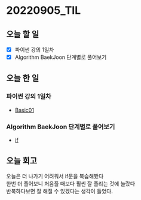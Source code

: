 # 20220905_TIL
## 오늘 할 일
- [X] 파이썬 강의 1일차
- [X] Algorithm BaekJoon 단계별로 풀어보기

## 오늘 한 일
### 파이썬 강의 1일차
- [Basic01](/Python/Basic01.md)

### Algorithm BaekJoon 단계별로 풀어보기
- [if](/Algorithm/BackJoon/if.py)

## 오늘 회고
오늘은 더 나가기 어려워서 if문을 복습해봤다<br>
한번 더 풀어보니 처음풀 때보다 훨씬 잘 풀리는 것에 놀랐다<br>
반복하다보면 잘 해질 수 있겠다는 생각이 들었다.<br>
